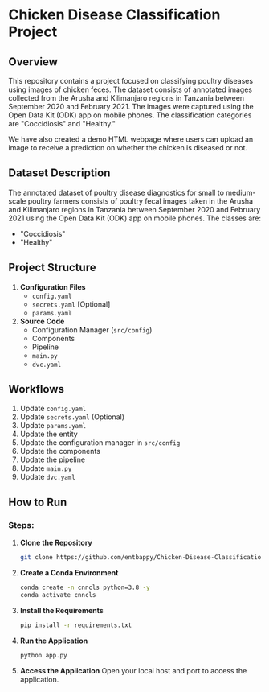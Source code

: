 # Chicken Disease Classification Project

## Overview
This repository contains a project focused on classifying poultry diseases using images of chicken feces. The dataset consists of annotated images collected from the Arusha and Kilimanjaro regions in Tanzania between September 2020 and February 2021. The images were captured using the Open Data Kit (ODK) app on mobile phones. The classification categories are "Coccidiosis" and "Healthy."

We have also created a demo HTML webpage where users can upload an image to receive a prediction on whether the chicken is diseased or not.

## Dataset Description
The annotated dataset of poultry disease diagnostics for small to medium-scale poultry farmers consists of poultry fecal images taken in the Arusha and Kilimanjaro regions in Tanzania between September 2020 and February 2021 using the Open Data Kit (ODK) app on mobile phones. The classes are:
- "Coccidiosis"
- "Healthy"

## Project Structure
1. **Configuration Files**
   - `config.yaml`
   - `secrets.yaml` [Optional]
   - `params.yaml`
2. **Source Code**
   - Configuration Manager (`src/config`)
   - Components
   - Pipeline
   - `main.py`
   - `dvc.yaml`

## Workflows
1. Update `config.yaml`
2. Update `secrets.yaml` (Optional)
3. Update `params.yaml`
4. Update the entity
5. Update the configuration manager in `src/config`
6. Update the components
7. Update the pipeline 
8. Update `main.py`
9. Update `dvc.yaml`

## How to Run

### Steps:
1. **Clone the Repository**
   ```bash
   git clone https://github.com/entbappy/Chicken-Disease-Classification--Project
    ```

2. **Create a Conda Environment**
   ```bash
   conda create -n cnncls python=3.8 -y
   conda activate cnncls
   ```
   

 3. **Install the Requirements**
    ```bash
    pip install -r requirements.txt
    
    ```

4. **Run the Application**
    ```bash
    python app.py    
    ```

5. **Access the Application** 
    Open your local host and port to access the application.


